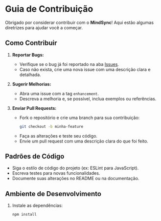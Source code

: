 # Guia de Contribuição

Obrigado por considerar contribuir com o **MindSync**! Aqui estão algumas diretrizes para ajudar você a começar.

## Como Contribuir
1. **Reportar Bugs:**
   - Verifique se o bug já foi reportado na aba [Issues](https://github.com/seu-usuario/MindSync/issues).
   - Caso não exista, crie uma nova issue com uma descrição clara e detalhada.

2. **Sugerir Melhorias:**
   - Abra uma issue com a tag `enhancement`.
   - Descreva a melhoria e, se possível, inclua exemplos ou referências.

3. **Enviar Pull Requests:**
   - Fork o repositório e crie uma branch para sua contribuição:
     ```bash
     git checkout -b minha-feature
     ```
   - Faça as alterações e teste seu código.
   - Envie um pull request com uma descrição clara do que foi feito.

## Padrões de Código
- Siga o estilo de código do projeto (ex: ESLint para JavaScript).
- Escreva testes para novas funcionalidades.
- Documente suas alterações no README ou na documentação.

## Ambiente de Desenvolvimento
1. Instale as dependências:
   ```bash
   npm install